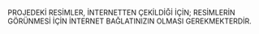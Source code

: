 PROJEDEKİ RESİMLER, İNTERNETTEN ÇEKİLDİĞİ İÇİN; RESİMLERİN GÖRÜNMESİ İÇİN İNTERNET BAĞLATINIZIN OLMASI GEREKMEKTERDİR.
